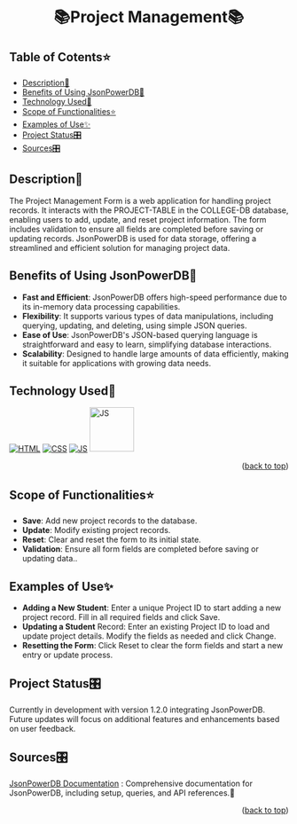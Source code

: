 # <p align="center">📚Project Management📚</p>

<!-------------------------------------------------------------------------------------------------------------------------------------->

<div id="top"></div>

## Table of Cotents⭐

- [Description🧾](#description)
- [Benefits of Using JsonPowerDB📌](#benefits-of-JSDB)
- [Technology Used🚀](#technology-used)
- [Scope of Functionalities⭐](#scope-of-functionalities)
- [Examples of Use✨](#examples-of-use)
- [Project Status🎛](#project-status)
- [Sources🎛](#sources)

<!-------------------------------------------------------------------------------------------------------------------------------------->

## Description🧾
The Project Management Form is a web application for handling project records. It interacts with the PROJECT-TABLE in the COLLEGE-DB database, enabling users to add, update, and reset project information. The form includes validation to ensure all fields are completed before saving or updating records. JsonPowerDB is used for data storage, offering a streamlined and efficient solution for managing project data.
<br>

<!-- --------------------------------------------------------------------------------------------------------------------------------------------------------- -->

## Benefits of Using JsonPowerDB📌

- **Fast and Efficient**: JsonPowerDB offers high-speed performance due to its in-memory data processing capabilities.
- **Flexibility**: It supports various types of data manipulations, including querying, updating, and deleting, using simple JSON queries.
- **Ease of Use**: JsonPowerDB's JSON-based querying language is straightforward and easy to learn, simplifying database interactions.
- **Scalability**: Designed to handle large amounts of data efficiently, making it suitable for applications with growing data needs.

<!-- --------------------------------------------------------------------------------------------------------------------------------------------------------- -->

## Technology Used🚀

<p>
  <a href="https://www.w3schools.com/html/"> <img src="https://img.icons8.com/color/70/000000/html-5--v1.png" alt="HTML" /></a>
  <a href="https://www.w3schools.com/css/"> <img src="https://img.icons8.com/color/70/000000/css3.png" alt="CSS" /></a>
  <a href="https://www.w3schools.com/js/"><img src="https://img.icons8.com/color/70/000000/javascript--v1.png" alt="JS" /></a>
  <a href="https://www.w3schools.com/js/"><img src="https://media.licdn.com/dms/image/D4D22AQE6KGrO7C3E0A/feedshare-shrink_2048_1536/0/1701452875140?e=2147483647&v=beta&t=hsgF3TdGmjJtIHTMO78C8fSLjpClfaS6ISdsDi4eKig" alt="JS" height="80px"  width="80px"/></a>
 
</p>
<p align="right">(<a href="#top">back to top</a>)</p>

<!-- --------------------------------------------------------------------------------------------------------------------------------------------------------- -->

## Scope of Functionalities⭐

- **Save**: Add new project records to the database.
- **Update**: Modify existing project records.
- **Reset**: Clear and reset the form to its initial state.
- **Validation**: Ensure all form fields are completed before saving or updating data..

<!-- --------------------------------------------------------------------------------------------------------------------------------------------------------- -->

## Examples of Use✨

- **Adding a New Student**: Enter a unique Project ID to start adding a new project record. Fill in all required fields and click Save.
- **Updating a Student** Record: Enter an existing Project ID to load and update project details. Modify the fields as needed and click Change.
- **Resetting the Form**: Click Reset to clear the form fields and start a new entry or update process.    
     
<!-- --------------------------------------------------------------------------------------------------------------------------------------------------------- -->

## Project Status🎛

Currently in development with version 1.2.0 integrating JsonPowerDB. Future updates will focus on additional features and enhancements based on user feedback.

<!-- --------------------------------------------------------------------------------------------------------------------------------------------------------- -->

## Sources🎛

[JsonPowerDB Documentation](https://login2explore.com/jpdb/docs.html) :  Comprehensive documentation for JsonPowerDB, including setup, queries, and API references.🌟

  <p align="right">(<a href="#top">back to top</a>)</p>

